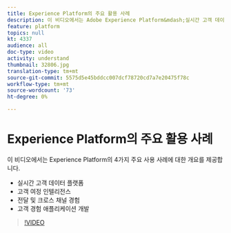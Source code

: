 ```yaml
---
title: Experience Platform의 주요 활용 사례
description: 이 비디오에서는 Adobe Experience Platform&mdash;실시간 고객 데이터 플랫폼, 고객 여정 인텔리전스, 전달 및 크로스 채널 경험, 고객 경험 애플리케이션 개발과 같은 4가지 주요 사용 사례에 대한 개요를 제공합니다.
feature: platform
topics: null
kt: 4337
audience: all
doc-type: video
activity: understand
thumbnail: 32806.jpg
translation-type: tm+mt
source-git-commit: 5575d5e45bddcc007dcf78720cd7a7e20475f78c
workflow-type: tm+mt
source-wordcount: '73'
ht-degree: 0%

---
```



# Experience Platform의 주요 활용 사례

이 비디오에서는 Experience Platform의 4가지 주요 사용 사례에 대한 개요를 제공합니다.

* 실시간 고객 데이터 플랫폼
* 고객 여정 인텔리전스
* 전달 및 크로스 채널 경험
* 고객 경험 애플리케이션 개발

>[!VIDEO](https://video.tv.adobe.com/v/32806?quality=12&learn=on)